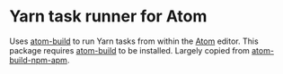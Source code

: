 # Yarn task runner for Atom

Uses [atom-build][] to run Yarn tasks from within the [Atom][] editor. This
package requires [atom-build][] to be installed. Largely copied from
[atom-build-npm-apm][].

[atom-build]: https://github.com/noseglid/atom-build
[Atom]: https://atom.io
[atom-build-npm-apm]: https://github.com/AtomBuild/atom-build-npm-apm
